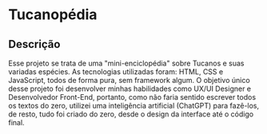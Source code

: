 # Tucanopédia

## Descrição

Esse projeto se trata de uma "mini-enciclopédia" sobre Tucanos e suas variadas espécies. As tecnologias utilizadas foram: HTML, CSS e JavaScript, todos de forma pura, sem framework algum.
O objetivo único desse projeto foi desenvolver minhas habilidades como UX/UI Designer e Desenvolvedor Front-End, portanto, como não faria sentido escrever todos os textos do zero, utilizei uma inteligência artificial (ChatGPT) para fazê-los, de resto, tudo foi criado do zero, desde o design da interface até o código final.

